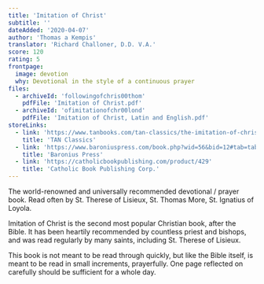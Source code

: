 ```yaml
---
title: 'Imitation of Christ'
subtitle: ''
dateAdded: '2020-04-07'
author: 'Thomas a Kempis'
translator: 'Richard Challoner, D.D. V.A.'
score: 120
rating: 5
frontpage:
  image: devotion
  why: Devotional in the style of a continuous prayer
files:
  - archiveId: 'followingofchris00thom'
    pdfFile: 'Imitation of Christ.pdf'
  - archiveId: 'ofimitationofchr00lond'
    pdfFile: 'Imitation of Christ, Latin and English.pdf'
storeLinks:
  - link: 'https://www.tanbooks.com/tan-classics/the-imitation-of-christ.html'
    title: 'TAN Classics'
  - link: 'https://www.baroniuspress.com/book.php?wid=56&bid=12#tab=tab-1'
    title: 'Baronius Press'
  - link: 'https://catholicbookpublishing.com/product/429'
    title: 'Catholic Book Publishing Corp.'
---
```


The world-renowned and universally recommended devotional / prayer book. Read often by St. Therese of Lisieux, St. Thomas More, St. Ignatius of Loyola.

Imitation of Christ is the second most popular Christian book, after the Bible. It has been heartily recommended by countless priest and bishops, and was read regularly by many saints, including St. Therese of Lisieux.

This book is not meant to be read through quickly, but like the Bible itself, is meant to be read in small increments, prayerfully. One page reflected on carefully should be sufficient for a whole day.

